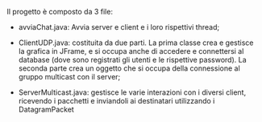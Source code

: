 Il progetto è composto da 3 file:

- avviaChat.java: Avvia server e client e i loro rispettivi thread;

- ClientUDP.java: costituita da due parti. La prima classe crea e gestisce la grafica in JFrame, e si occupa anche di accedere e 
                  connettersi al database (dove sono registrati gli utenti e le rispettive password).
                  La seconda parte crea un oggetto che si occupa della connessione al gruppo multicast con il server;

- ServerMulticast.java: gestisce le varie interazioni con i diversi client, ricevendo i pacchetti e inviandoli ai destinatari 
                        utilizzando i DatagramPacket
